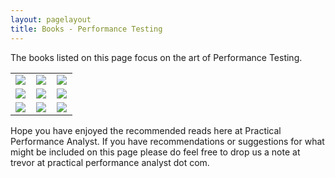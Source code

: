 ```yaml
---
layout: pagelayout
title: Books - Performance Testing
---
```


The books listed on this page focus on the art of Performance Testing.

<table>
<tr>
<td>
<a target="_blank"  href="https://www.amazon.com/gp/product/1906434409/ref=as_li_tl?ie=UTF8&camp=1789&creative=9325&creativeASIN=1906434409&linkCode=as2&tag=practperfoana-20&linkId=3cbd187c3ed3bbbf218fff75d6719be3"><img border="0" src="//ws-na.amazon-adsystem.com/widgets/q?_encoding=UTF8&MarketPlace=US&ASIN=1906434409&ServiceVersion=20070822&ID=AsinImage&WS=1&Format=_SL250_&tag=practperfoana-20" ></a><img src="//ir-na.amazon-adsystem.com/e/ir?t=practperfoana-20&l=am2&o=1&a=1906434409" width="1" height="1" border="0" alt="" style="border:none !important; margin:0px !important;" />
</td>
<td>
<a target="_blank"  href="https://www.amazon.com/gp/product/1491900547/ref=as_li_tl?ie=UTF8&camp=1789&creative=9325&creativeASIN=1491900547&linkCode=as2&tag=practperfoana-20&linkId=5100564a758aa705209b40d7aba10ed1"><img border="0" src="//ws-na.amazon-adsystem.com/widgets/q?_encoding=UTF8&MarketPlace=US&ASIN=1491900547&ServiceVersion=20070822&ID=AsinImage&WS=1&Format=_SL250_&tag=practperfoana-20" ></a><img src="//ir-na.amazon-adsystem.com/e/ir?t=practperfoana-20&l=am2&o=1&a=1491900547" width="1" height="1" border="0" alt="" style="border:none !important; margin:0px !important;" />
</td>
<td>
<a target="_blank"  href="https://www.amazon.com/gp/product/0321833821/ref=as_li_tl?ie=UTF8&camp=1789&creative=9325&creativeASIN=0321833821&linkCode=as2&tag=practperfoana-20&linkId=03afbc05dc5c6b4b96ae63ebf248b4a7"><img border="0" src="//ws-na.amazon-adsystem.com/widgets/q?_encoding=UTF8&MarketPlace=US&ASIN=0321833821&ServiceVersion=20070822&ID=AsinImage&WS=1&Format=_SL250_&tag=practperfoana-20" ></a><img src="//ir-na.amazon-adsystem.com/e/ir?t=practperfoana-20&l=am2&o=1&a=0321833821" width="1" height="1" border="0" alt="" style="border:none !important; margin:0px !important;" />
</td>
</tr>

<tr>
<td>
<a target="_blank"  href="https://www.amazon.com/gp/product/1784394815/ref=as_li_tl?ie=UTF8&camp=1789&creative=9325&creativeASIN=1784394815&linkCode=as2&tag=practperfoana-20&linkId=a3051e77eb9338c3e5ffc8dc61065a5b"><img border="0" src="//ws-na.amazon-adsystem.com/widgets/q?_encoding=UTF8&MarketPlace=US&ASIN=1784394815&ServiceVersion=20070822&ID=AsinImage&WS=1&Format=_SL250_&tag=practperfoana-20" ></a><img src="//ir-na.amazon-adsystem.com/e/ir?t=practperfoana-20&l=am2&o=1&a=1784394815" width="1" height="1" border="0" alt="" style="border:none !important; margin:0px !important;" />
</td>
<td>
<a target="_blank"  href="https://www.amazon.com/gp/product/1783988282/ref=as_li_tl?ie=UTF8&camp=1789&creative=9325&creativeASIN=1783988282&linkCode=as2&tag=practperfoana-20&linkId=af8cedd4c0db3c4481c610396b78482e"><img border="0" src="//ws-na.amazon-adsystem.com/widgets/q?_encoding=UTF8&MarketPlace=US&ASIN=1783988282&ServiceVersion=20070822&ID=AsinImage&WS=1&Format=_SL250_&tag=practperfoana-20" ></a><img src="//ir-na.amazon-adsystem.com/e/ir?t=practperfoana-20&l=am2&o=1&a=1783988282" width="1" height="1" border="0" alt="" style="border:none !important; margin:0px !important;" />
</td>
<td>
<a target="_blank"  href="https://www.amazon.com/gp/product/1784396494/ref=as_li_tl?ie=UTF8&camp=1789&creative=9325&creativeASIN=1784396494&linkCode=as2&tag=practperfoana-20&linkId=b9574c9eec5756628b05222164861743"><img border="0" src="//ws-na.amazon-adsystem.com/widgets/q?_encoding=UTF8&MarketPlace=US&ASIN=1784396494&ServiceVersion=20070822&ID=AsinImage&WS=1&Format=_SL250_&tag=practperfoana-20" ></a><img src="//ir-na.amazon-adsystem.com/e/ir?t=practperfoana-20&l=am2&o=1&a=1784396494" width="1" height="1" border="0" alt="" style="border:none !important; margin:0px !important;" />
</td>
</tr>

<tr>
<td>
<a target="_blank"  href="https://www.amazon.com/gp/product/B00C1PY5EE/ref=as_li_tl?ie=UTF8&camp=1789&creative=9325&creativeASIN=B00C1PY5EE&linkCode=as2&tag=practperfoana-20&linkId=8607b0a0b45c15c788d183eebd78af1b"><img border="0" src="//ws-na.amazon-adsystem.com/widgets/q?_encoding=UTF8&MarketPlace=US&ASIN=B00C1PY5EE&ServiceVersion=20070822&ID=AsinImage&WS=1&Format=_SL250_&tag=practperfoana-20" ></a><img src="//ir-na.amazon-adsystem.com/e/ir?t=practperfoana-20&l=am2&o=1&a=B00C1PY5EE" width="1" height="1" border="0" alt="" style="border:none !important; margin:0px !important;" />
</td>
<td>
<a target="_blank"  href="https://www.amazon.com/gp/product/8120336836/ref=as_li_tl?ie=UTF8&camp=1789&creative=9325&creativeASIN=8120336836&linkCode=as2&tag=practperfoana-20&linkId=2850073958fbca7306a03d12c19352c8"><img border="0" src="//ws-na.amazon-adsystem.com/widgets/q?_encoding=UTF8&MarketPlace=US&ASIN=8120336836&ServiceVersion=20070822&ID=AsinImage&WS=1&Format=_SL250_&tag=practperfoana-20" ></a><img src="//ir-na.amazon-adsystem.com/e/ir?t=practperfoana-20&l=am2&o=1&a=8120336836" width="1" height="1" border="0" alt="" style="border:none !important; margin:0px !important;" />
</td>
<td>
<a target="_blank"  href="https://www.amazon.com/gp/product/1491900547/ref=as_li_tl?ie=UTF8&camp=1789&creative=9325&creativeASIN=1491900547&linkCode=as2&tag=practperfoana-20&linkId=5100564a758aa705209b40d7aba10ed1"><img border="0" src="//ws-na.amazon-adsystem.com/widgets/q?_encoding=UTF8&MarketPlace=US&ASIN=1491900547&ServiceVersion=20070822&ID=AsinImage&WS=1&Format=_SL250_&tag=practperfoana-20" ></a><img src="//ir-na.amazon-adsystem.com/e/ir?t=practperfoana-20&l=am2&o=1&a=1491900547" width="1" height="1" border="0" alt="" style="border:none !important; margin:0px !important;" />
</td>
</tr>

</table>


Hope you have enjoyed the recommended reads here at Practical Performance Analyst. If you have recommendations or suggestions for what might be included on this page please do feel free to drop us a note at trevor at practical performance analyst dot com.
